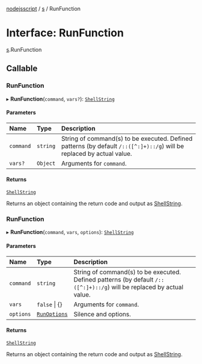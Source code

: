 [nodejsscript](../README.md) / [s](../modules/s.md) / RunFunction

# Interface: RunFunction

[s](../modules/s.md).RunFunction

## Callable

### RunFunction

▸ **RunFunction**(`command`, `vars?`): [`ShellString`](../modules/s.md#shellstring)

#### Parameters

| Name | Type | Description |
| :------ | :------ | :------ |
| `command` | `string` | String of command(s) to be executed. Defined patterns (by default `/::([^:]+)::/g`) will be replaced by actual value. |
| `vars?` | `Object` | Arguments for `command`. |

#### Returns

[`ShellString`](../modules/s.md#shellstring)

Returns an object containing the return code and output as [ShellString](../modules/s.md#shellstring).

### RunFunction

▸ **RunFunction**(`command`, `vars`, `options`): [`ShellString`](../modules/s.md#shellstring)

#### Parameters

| Name | Type | Description |
| :------ | :------ | :------ |
| `command` | `string` | String of command(s) to be executed. Defined patterns (by default `/::([^:]+)::/g`) will be replaced by actual value. |
| `vars` | ``false`` \| {} | Arguments for `command`. |
| `options` | [`RunOptions`](../modules/s.md#runoptions) | Silence and options. |

#### Returns

[`ShellString`](../modules/s.md#shellstring)

Returns an object containing the return code and output as [ShellString](../modules/s.md#shellstring).
